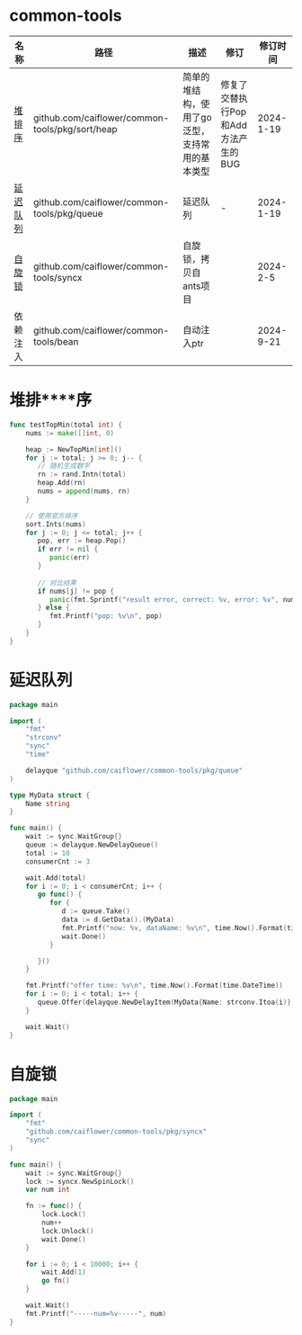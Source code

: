 # common-tools

| 名称            | 路径                                              | 描述                       | 修订                                | 修订时间      |
|---------------|-------------------------------------------------|--------------------------| ----------------------------------- |-----------|
| [堆排序](#堆排序)   | github.com/caiflower/common-tools/pkg/sort/heap | 简单的堆结构，使用了go泛型，支持常用的基本类型 | 修复了交替执行Pop和Add方法产生的BUG | 2024-1-19 |
| [延迟队列](#延迟队列) | github.com/caiflower/common-tools/pkg/queue     | 延迟队列                     | -                                   | 2024-1-19 |
| [自旋锁](#自旋锁)   | github.com/caiflower/common-tools/syncx         | 自旋锁，拷贝自ants项目            |                                     | 2024-2-5  |
| 依赖注入          | github.com/caiflower/common-tools/bean          | 自动注入ptr                  |                                     | 2024-9-21 |

# 堆排****序

```go
func testTopMin(total int) {
    nums := make([]int, 0)

    heap := NewTopMin[int]()
    for j := total; j >= 0; j-- {
       // 随机生成数字
       rn := rand.Intn(total)
       heap.Add(rn)
       nums = append(nums, rn)
    }

    // 使用官方排序
    sort.Ints(nums)
    for j := 0; j <= total; j++ {
       pop, err := heap.Pop()
       if err != nil {
          panic(err)
       }
      
       // 对比结果
       if nums[j] != pop {
          panic(fmt.Sprintf("result error, correct: %v, error: %v", nums[j], pop))
       } else {
          fmt.Printf("pop: %v\n", pop)
       }
    }
}
```

# 延迟队列

```go
package main

import (
    "fmt"
    "strconv"
    "sync"
    "time"

    delayque "github.com/caiflower/common-tools/pkg/queue"
)

type MyData struct {
    Name string
}

func main() {
    wait := sync.WaitGroup{}
    queue := delayque.NewDelayQueue()
    total := 10
    consumerCnt := 3

    wait.Add(total)
    for i := 0; i < consumerCnt; i++ {
       go func() {
          for {
             d := queue.Take()
             data := d.GetData().(MyData)
             fmt.Printf("now: %v, dataName: %v\n", time.Now().Format(time.DateTime), data.Name)
             wait.Done()
          }

       }()
    }

    fmt.Printf("offer time: %v\n", time.Now().Format(time.DateTime))
    for i := 0; i < total; i++ {
       queue.Offer(delayque.NewDelayItem(MyData{Name: strconv.Itoa(i)}, time.Now().Add(time.Second*3)))
    }

    wait.Wait()
}
```

# 自旋锁

```go
package main

import (
    "fmt"
    "github.com/caiflower/common-tools/pkg/syncx"
    "sync"
)

func main() {
    wait := sync.WaitGroup{}
    lock := syncx.NewSpinLock()
    var num int

    fn := func() {
        lock.Lock()
        num++
        lock.Unlock()
        wait.Done()
    }

    for i := 0; i < 10000; i++ {
        wait.Add(1)
        go fn()
    }

    wait.Wait()
    fmt.Printf("-----num=%v-----", num)
}
```